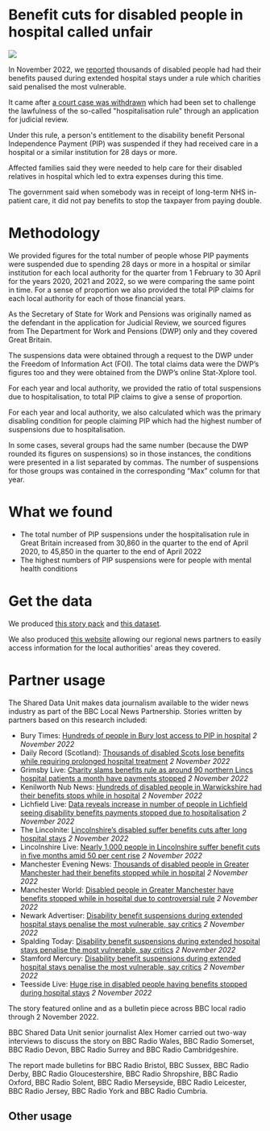 # Benefit cuts for disabled people in hospital called unfair

![](https://ichef.bbci.co.uk/news/976/cpsprodpb/11EBC/production/_121140437_mediaitem121140436.jpg.webp)

In November 2022, we [reported](https://www.bbc.co.uk/news/uk-63036042) thousands of disabled people had had their benefits paused during extended hospital stays under a rule which charities said penalised the most vulnerable.

It came after [a court case was withdrawn](https://www.bbc.co.uk/news/disability-58970757) which had been set to challenge the lawfulness of the so-called "hospitalisation rule" through an application for judicial review.

Under this rule, a person's entitlement to the disability benefit Personal Independence Payment (PIP) was suspended if they had received care in a hospital or a similar institution for 28 days or more.

Affected families said they were needed to help care for their disabled relatives in hospital which led to extra expenses during this time.

The government said when somebody was in receipt of long-term NHS in-patient care, it did not pay benefits to stop the taxpayer from paying double.

# Methodology

We provided figures for the total number of people whose PIP payments were suspended due to spending 28 days or more in a hospital or similar institution for each local authority for the quarter from 1 February to 30 April for the years 2020, 2021 and 2022, so we were comparing the same point in time. For a sense of proportion we also provided the total PIP claims for each local authority for each of those financial years.

As the Secretary of State for Work and Pensions was originally named as the defendant in the application for Judicial Review, we sourced figures from The Department for Work and Pensions (DWP) only and they covered Great Britain.

The suspensions data were obtained through a request to the DWP under the Freedom of Information Act (FOI).  The total claims data were the DWP’s figures too and they were obtained from the DWP’s online Stat-Xplore tool.

For each year and local authority, we provided the ratio of total suspensions due to hospitalisation, to total PIP claims to give a sense of proportion. 

For each year and local authority, we also calculated which was the primary disabling condition for people claiming PIP which had the highest number of suspensions due to hospitalisation. 

In some cases, several groups had the same number (because the DWP rounded its figures on suspensions) so in those instances, the conditions were presented in a list separated by commas. The number of suspensions for those groups was contained in the corresponding “Max” column for that year.


# What we found 

-	The total number of PIP suspensions under the hospitalisation rule in Great Britain increased from 30,860 in the quarter to the end of April 2020, to 45,850 in the quarter to the end of April 2022 
-	The highest numbers of PIP suspensions were for people with mental health conditions

# Get the data

We produced [this story pack](https://docs.google.com/document/d/10mNd5JgC4cVfjidPKz3V_UuBtTcTE5-cWI9E89roEQk/edit?usp=sharing) and [this dataset](https://docs.google.com/spreadsheets/d/1zR4GxlqNb7pHvqF6OAMWbBp5zSJ7_fP8Rk0UPtL6DI0/edit#gid=1976664966).

We also produced [this website](https://benefits-suspended.github.io/getthedata/) allowing our regional news partners to easily access information for the local authorities' areas they covered.

# Partner usage

The Shared Data Unit makes data journalism available to the wider news industry as part of the BBC Local News Partnership. Stories written by partners based on this research included:

- Bury Times: [Hundreds of people in Bury lost access to PIP in hospital](https://www.burytimes.co.uk/news/23093570.hundreds-people-bury-lost-access-pip-hospital/) *2 November 2022*
- Daily Record (Scotland): [Thousands of disabled Scots lose benefits while requiring prolonged hospital treatment](https://www.dailyrecord.co.uk/news/politics/disabled-scots-benefits-hospital-treatment-28382658) *2 November 2022*
- Grimsby Live: [Charity slams benefits rule as around 90 northern Lincs hospital patients a month have payments stopped](https://www.grimsbytelegraph.co.uk/news/local-news/charity-slams-benefits-rule-around-7776374) *2 November 2022*
- Kenilworth Nub News: [Hundreds of disabled people in Warwickshire had their benefits stops while in hospital](https://kenilworth.nub.news/news/local-news/hundreds-of-disabled-people-in-warwickshire-had-their-benefits-stops-while-in-hospital-157131) *2 November 2022*
- Lichfield Live: [Data reveals increase in number of people in Lichfield seeing disability benefits payments stopped due to hospitalisation](https://lichfieldlive.co.uk/2022/11/02/data-reveals-increase-in-number-of-people-in-lichfield-seeing-disability-benefits-payment-stopped-due-to-hospitalisation/) *2 November 2022*
- The Lincolnite: [Lincolnshire’s disabled suffer benefits cuts after long hospital stays](https://thelincolnite.co.uk/2022/11/lincolnshires-disabled-suffer-benefits-cuts-after-long-hospital-stays/) *2 November 2022*
- Lincolnshire Live: [Nearly 1,000 people in Lincolnshire suffer benefit cuts in five months amid 50 per cent rise](https://www.lincolnshirelive.co.uk/news/local-news/disability-benefit-suspensions-lincolnshire-increase-7755080) *2 November 2022*
- Manchester Evening News: [Thousands of disabled people in Greater Manchester had their benefits stopped while in hospital](https://www.manchestereveningnews.co.uk/news/greater-manchester-news/thousands-disabled-people-greater-manchester-25397699) *2 November 2022*
- Manchester World: [Disabled people in Greater Manchester have benefits stopped while in hospital due to controversial rule](https://www.manchesterworld.uk/news/disabled-people-in-greater-manchester-have-benefits-stopped-while-in-hospital-due-to-controversial-rule-3902648) *2 November 2022*
- Newark Advertiser: [Disability benefit suspensions during extended hospital stays penalise the most vulnerable, say critics](https://www.newarkadvertiser.co.uk/news/disability-benefit-suspensions-penalise-the-most-vulnerable-9282042/) *2 November 2022*
- Spalding Today: [Disability benefit suspensions during extended hospital stays penalise the most vulnerable, say critics](https://www.spaldingtoday.co.uk/news/disability-benefit-suspensions-penalise-the-most-vulnerable-9282013/) *2 November 2022*
- Stamford Mercury: [Disability benefit suspensions during extended hospital stays penalise the most vulnerable, say critics](https://www.stamfordmercury.co.uk/news/disability-benefit-suspensions-penalise-the-most-vulnerable-9282029/) *2 November 2022*
- Teesside Live: [Huge rise in disabled people having benefits stopped during hospital stays](https://www.gazettelive.co.uk/news/teesside-news/huge-rise-disabled-people-having-25415535) *2 November 2022*


The story featured online and as a bulletin piece across BBC local radio through 2 November 2022.

BBC Shared Data Unit senior journalist Alex Homer carried out two-way interviews to discuss the story on BBC Radio Wales, BBC Radio Somerset, BBC Radio Devon, BBC Radio Surrey and BBC Radio Cambridgeshire.

The report made bulletins for BBC Radio Bristol, BBC Sussex, BBC Radio Derby, BBC Radio Gloucestershire, BBC Radio Shropshire, BBC Radio Oxford, BBC Radio Solent, BBC Radio Merseyside, BBC Radio Leicester, BBC Radio Jersey, BBC Radio York and BBC Radio Cumbria.


## Other usage


